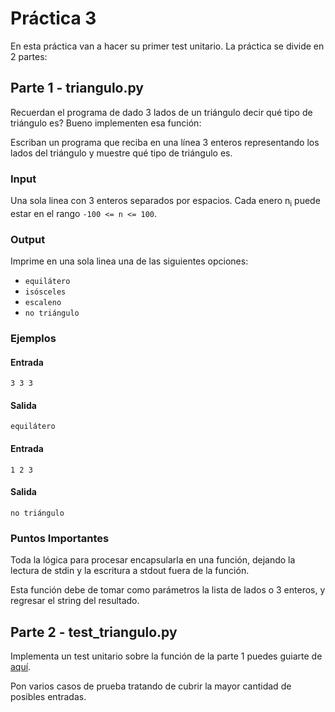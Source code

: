 # Práctica 3
En esta práctica van a hacer su primer test unitario. La práctica se divide en 2 partes:

## Parte 1 - triangulo.py
Recuerdan el programa de dado 3 lados de un triángulo decir qué tipo de triángulo es? Bueno implementen esa función:

Escriban un programa que reciba en una línea 3 enteros representando los lados del triángulo y muestre qué tipo de triángulo es.

### Input
Una sola linea con 3 enteros separados por espacios. Cada enero
n<sub>i</sub> puede estar en el rango `-100 <= n <= 100`.

### Output
Imprime en una sola linea una de las siguientes opciones:
 - `equilátero`
 - `isósceles`
 - `escaleno`
 - `no triángulo`

### Ejemplos

#### Entrada
```
3 3 3
```
#### Salida

```
equilátero
```
#### Entrada
```
1 2 3
```
#### Salida

```
no triángulo
```

### Puntos Importantes
Toda la lógica para procesar encapsularla en una función, dejando la lectura de stdin y la escritura a stdout fuera de la función.

Esta función debe de tomar como parámetros la lista de lados o 3 enteros, y regresar el string del resultado.


## Parte 2 - test_triangulo.py

Implementa un test unitario sobre la función de la parte 1 puedes guiarte de [aquí](https://docs.python.org/3/library/unittest.html).

Pon varios casos de prueba tratando de cubrir la mayor cantidad de posibles entradas.
